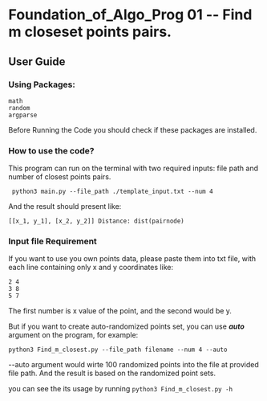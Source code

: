 # Foundation_of_Algo_Prog 01 -- Find m closeset points pairs.
## User Guide
### Using Packages:
```
math
random
argparse
```
Before Running the Code you should check if these packages are installed.

### How to use the code?

This program can run on the terminal with two required inputs: file path and number of closest points pairs.

``` python3 main.py --file_path ./template_input.txt --num 4``` 

And the result should present like:

```[[x_1, y_1], [x_2, y_2]] Distance: dist(pairnode)```

### Input file Requirement

If you want to use you own points data, please paste them into txt file, with each line containing only x and y coordinates like:
``` 
2 4
3 8
5 7
```
The first number is x value of the point, and the second would be y.

But if you want to create auto-randomized points set, you can use ***auto*** argument on the program, for example:
```
python3 Find_m_closest.py --file_path filename --num 4 --auto
```
--auto argument would wirte 100 randomized points into the file at provided file path. And the result is based on the randomized point sets.

you can see the its usage by running ``` python3 Find_m_closest.py -h ```
